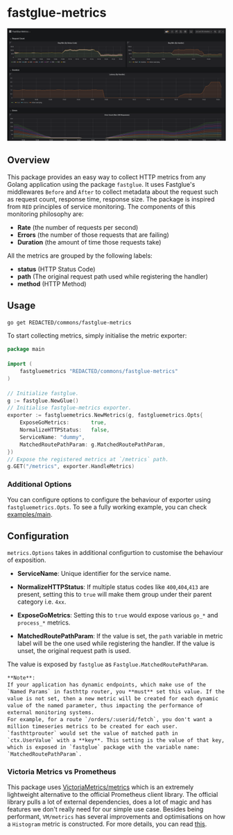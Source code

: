 # fastglue-metrics

![grafana-screenshot](screenshots/grafana.png)

## Overview

This package provides an easy way to collect HTTP metrics from any Golang application using the package `fastglue`. It uses Fastglue's middlewares `Before` and `After` to collect metadata about the request such as request count, response time, response size. The package is inspired from `RED` principles of service monitoring. The components of this monitoring philosophy are:

- **Rate** (the number of requests per second)
- **Errors** (the number of those requests that are failing)
- **Duration** (the amount of time those requests take)

All the metrics are grouped by the following labels:

- **status** (HTTP Status Code)
- **path** (The original request path used while registering the handler)
- **method** (HTTP Method)

## Usage

`go get REDACTED/commons/fastglue-metrics`

To start collecting metrics, simply initialise the metric exporter:

```go
package main

import (
    fastgluemetrics "REDACTED/commons/fastglue-metrics"
)

// Initialize fastglue.
g := fastglue.NewGlue()
// Initialise fastglue-metrics exporter.
exporter := fastgluemetrics.NewMetrics(g, fastgluemetrics.Opts{
    ExposeGoMetrics:       true,
    NormalizeHTTPStatus:   false,
    ServiceName: "dummy",
    MatchedRoutePathParam: g.MatchedRoutePathParam,
})
// Expose the registered metrics at `/metrics` path.
g.GET("/metrics", exporter.HandleMetrics)
```

### Additional Options

You can configure options to configure the behaviour of exporter using `fastgluemetrics.Opts`.
To see a fully working example, you can check [examples/main](examples/main.go).

## Configuration

`metrics.Options` takes in additional configurtion to customise the behaviour of exposition.

- **ServiceName**: Unique identifier for the service name.

- **NormalizeHTTPStatus**: If multiple status codes like `400`,`404`,`413` are present, setting this to `true` will make them group under their parent category i.e. `4xx`.

- **ExposeGoMetrics**: Setting this to `true` would expose various `go_*` and `process_*` metrics.

- **MatchedRoutePathParam**: If the value is set, the `path` variable in metric label will be the one used while registering the handler. If the value is unset, the original request path is used.

The value is exposed by `fastglue` as `Fastglue.MatchedRoutePathParam`.

    **Note**:
    If your application has dynamic endpoints, which make use of the `Named Params` in fasthttp router, you **must** set this value. If the value is not set, then a new metric will be created for each dynamic value of the named parameter, thus impacting the performance of external monitoring systems.
    For example, for a route `/orders/:userid/fetch`, you don't want a million timeseries metrics to be created for each user.
    `fasthttprouter` would set the value of matched path in `ctx.UserValue` with a **key**. This setting is the value of that key, which is exposed in `fastglue` package with the variable name: `MatchedRoutePathParam`.

### Victoria Metrics vs Prometheus

This package uses [VictoriaMetrics/metrics](https://github.com/VictoriaMetrics/metrics) which is an extremely lightweight alternative to the official Prometheus client library. The official library pulls a lot of external dependencies, does a lot of magic and has features we don't really need for our simple use case. Besides being performant, `VM/metrics` has several improvements and optimisations on how a `Histogram` metric is constructed. For more details, you can read [this](https://medium.com/@valyala/improving-histogram-usability-for-prometheus-and-grafana-bc7e5df0e350).
